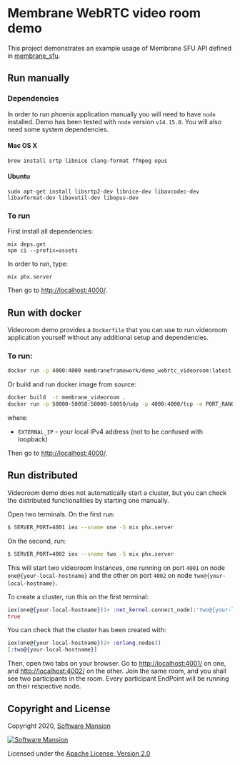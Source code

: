 # Membrane WebRTC video room demo

This project demonstrates an example usage of Membrane SFU API defined in [membrane_sfu](https://github.com/membraneframework/membrane_sfu).

## Run manually

### Dependencies

In order to run phoenix application manually you will need to have `node` installed.
Demo has been tested with `node` version `v14.15.0`. You will also need some system dependencies.

#### Mac OS X

```
brew install srtp libnice clang-format ffmpeg opus
```

#### Ubuntu

```
sudo apt-get install libsrtp2-dev libnice-dev libavcodec-dev libavformat-dev libavutil-dev libopus-dev
```

### To run
First install all dependencies:
```
mix deps.get
npm ci --prefix=assets
```

In order to run, type:

```
mix phx.server 
```

Then go to <http://localhost:4000/>.

## Run with docker

Videoroom demo provides a `Dockerfile` that you can use to run videoroom application yourself without any additional setup and dependencies.

### To run:

```bash
docker run -p 4000:4000 membraneframework/demo_webrtc_videoroom:latest
```

Or build and run docker image from source:
```bash
docker build  -t membrane_videoroom .
docker run -p 50000-50050:50000-50050/udp -p 4000:4000/tcp -e PORT_RANGE=50000-50050 -e EXTERNAL_IP=<IPv4 address> -e membrane_videoroom
```

where:
* `EXTERNAL_IP` - your local IPv4 address (not to be confused with loopback)

Then go to <http://localhost:4000/>.

## Run distributed

Videoroom demo does not automatically start a cluster, but you can check the distributed functionalities by starting one manually.

Open two terminals. On the first run:

```bash
$ SERVER_PORT=4001 iex --sname one -S mix phx.server
```

On the second, run:

```bash
$ SERVER_PORT=4002 iex --sname two -S mix phx.server
```

This will start two videoroom instances, one running on port `4001` on node `one@{your-local-hostname}`
and the other on port `4002` on node `two@{your-local-hostname}`.

To create a cluster, run this on the first terminal:

```elixir
iex(one@{your-local-hostname})1> :net_kernel.connect_node(:'two@{your-local-hostname}')
true
```

You can check that the cluster has been created with:

```elixir
iex(one@{your-local-hostname})2> :erlang.nodes()                     
[:two@{your-local-hostname}]
```

Then, open two tabs on your browser. Go to <http://localhost:4001/> on one, and <http://localhost:4002/> on the other.
Join the same room, and you shall see two participants in the room. Every participant EndPoint will be running on their respective node.

## Copyright and License

Copyright 2020, [Software Mansion](https://swmansion.com/?utm_source=git&utm_medium=readme&utm_campaign=membrane)

[![Software Mansion](https://logo.swmansion.com/logo?color=white&variant=desktop&width=200&tag=membrane-github)](https://swmansion.com/?utm_source=git&utm_medium=readme&utm_campaign=membrane)

Licensed under the [Apache License, Version 2.0](LICENSE)
